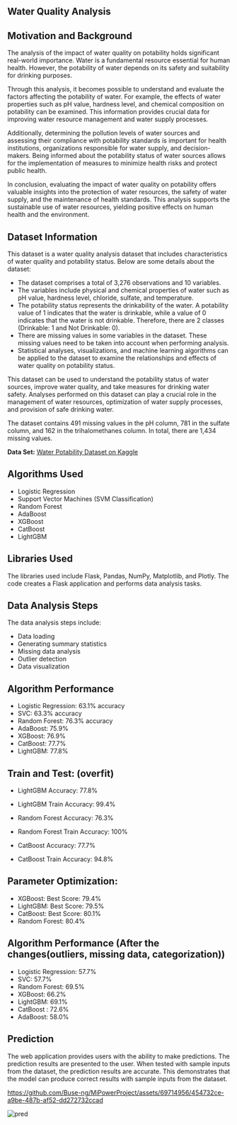 ## Water Quality Analysis

## Motivation and Background
The analysis of the impact of water quality on potability holds significant real-world importance. Water is a fundamental resource essential for human health. However, the potability of water depends on its safety and suitability for drinking purposes.

Through this analysis, it becomes possible to understand and evaluate the factors affecting the potability of water. For example, the effects of water properties such as pH value, hardness level, and chemical composition on potability can be examined. This information provides crucial data for improving water resource management and water supply processes.

Additionally, determining the pollution levels of water sources and assessing their compliance with potability standards is important for health institutions, organizations responsible for water supply, and decision-makers. Being informed about the potability status of water sources allows for the implementation of measures to minimize health risks and protect public health.

In conclusion, evaluating the impact of water quality on potability offers valuable insights into the protection of water resources, the safety of water supply, and the maintenance of health standards. This analysis supports the sustainable use of water resources, yielding positive effects on human health and the environment.

## Dataset Information
This dataset is a water quality analysis dataset that includes characteristics of water quality and potability status. Below are some details about the dataset:

- The dataset comprises a total of 3,276 observations and 10 variables.
- The variables include physical and chemical properties of water such as pH value, hardness level, chloride, sulfate, and temperature.
- The potability status represents the drinkability of the water. A potability value of 1 indicates that the water is drinkable, while a value of 0 indicates that the water is not drinkable. Therefore, there are 2 classes (Drinkable: 1 and Not Drinkable: 0).
- There are missing values in some variables in the dataset. These missing values need to be taken into account when performing analysis.
- Statistical analyses, visualizations, and machine learning algorithms can be applied to the dataset to examine the relationships and effects of water quality on potability status.

This dataset can be used to understand the potability status of water sources, improve water quality, and take measures for drinking water safety. Analyses performed on this dataset can play a crucial role in the management of water resources, optimization of water supply processes, and provision of safe drinking water.

The dataset contains 491 missing values in the pH column, 781 in the sulfate column, and 162 in the trihalomethanes column. In total, there are 1,434 missing values.

**Data Set:** [Water Potability Dataset on Kaggle](https://www.kaggle.com/datasets/adityakadiwal/water-potability)

## Algorithms Used
- Logistic Regression
- Support Vector Machines (SVM Classification)
- Random Forest
- AdaBoost
- XGBoost
- CatBoost
- LightGBM

## Libraries Used
The libraries used include Flask, Pandas, NumPy, Matplotlib, and Plotly. The code creates a Flask application and performs data analysis tasks.

## Data Analysis Steps
The data analysis steps include:
- Data loading
- Generating summary statistics
- Missing data analysis
- Outlier detection
- Data visualization

## Algorithm Performance
- Logistic Regression: 63.1% accuracy
- SVC: 63.3% accuracy
- Random Forest: 76.3% accuracy
- AdaBoost: 75.9% 
- XGBoost: 76.9% 
- CatBoost: 77.7% 
- LightGBM: 77.8% 

## Train and Test: (overfit)
- LightGBM Accuracy: 77.8% 
- LightGBM Train Accuracy: 99.4%

- Random Forest Accuracy: 76.3% 
- Random Forest Train Accuracy: 100%

- CatBoost Accuracy: 77.7% 
- CatBoost Train Accuracy: 94.8%

## Parameter Optimization:
- XGBoost: Best Score: 79.4% 
- LightGBM: Best Score: 79.5% 
- CatBoost: Best Score: 80.1%
- Random Forest: 80.4% 

## Algorithm Performance (After the changes(outliers, missing data, categorization))
- Logistic Regression: 57.7% 
- SVC: 57.7% 
- Random Forest: 69.5% 
- XGBoost: 66.2%
- LightGBM: 69.1%
- CatBoost : 72.6%
- AdaBoost: 58.0%

## Prediction
The web application provides users with the ability to make predictions. The prediction results are presented to the user. When tested with sample inputs from the dataset, the prediction results are accurate. This demonstrates that the model can produce correct results with sample inputs from the dataset.

https://github.com/Buse-ng/MiPowerProject/assets/69714956/454732ce-a9be-487b-af52-dd272732ccad

![pred](https://github.com/Buse-ng/MiPowerProject/assets/69714956/853c5d5e-a938-4f6b-929f-fe1fcdddf47f)
